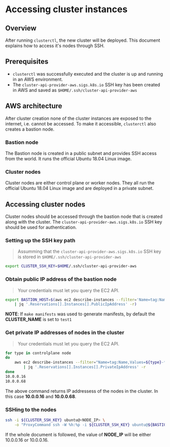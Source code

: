 # Accessing cluster instances

## Overview

After running `clusterctl`, the new cluster will be deployed. This document
explains how to access it's nodes through SSH.

## Prerequisites

* `clusterctl` was successfully executed and the cluster is up and running in
an AWS environment.
* The `cluster-api-provider-aws.sigs.k8s.io` SSH key has been created in AWS and saved
as `$HOME/.ssh/cluster-api-provider-aws`

## AWS architecture

After cluster creation none of the cluster instances are exposed to the
internet, i.e. cannot be accessed. To make it accessible, `clusterctl` also
creates a bastion node.

### Bastion node

The Bastion node is created in a public subnet and provides SSH access from the
world. It runs the official Ubuntu 18.04 Linux image.

### Cluster nodes

Cluster nodes are either control plane or worker nodes. They all run the
official Ubuntu 18.04 Linux image and are deployed in a private subnet.

## Accessing cluster nodes

Cluster nodes should be accessed through the bastion node that is created
along with the cluster. The `cluster-api-provider-aws.sigs.k8s.io` SSH key
should be used for authentication.

### Setting up the SSH key path

> Assumming that the `cluster-api-provider-aws.sigs.k8s.io` SSH key is stored in
`$HOME/.ssh/cluster-api-provider-aws`

```bash
export CLUSTER_SSH_KEY=$HOME/.ssh/cluster-api-provider-aws
```

### Obtain public IP address of the bastion node

> Your credentials must let you query the EC2 API.

```bash
export BASTION_HOST=$(aws ec2 describe-instances --filter='Name=tag:Name,Values=<CLUSTER_NAME>-bastion' \
	| jq '.Reservations[].Instances[].PublicIpAddress' -r)
```

**NOTE**: If `make manifests` was used to generate manifests, by default the
**CLUSTER_NAME** is set to `test1`

### Get private IP addresses of nodes in the cluster

> Your credentials must let you query the EC2 API.

```bash
for type in controlplane node
do
	aws ec2 describe-instances --filter="Name=tag:Name,Values=${type}-*" \
		| jq '.Reservations[].Instances[].PrivateIpAddress' -r
done
10.0.0.16
10.0.0.68
```

The above command returns IP addressess of the nodes in the cluster. In this
case **10.0.0.16** and **10.0.0.68**.

### SSHing to the nodes

```bash
ssh -i ${CLUSTER_SSH_KEY} ubuntu@<NODE_IP> \
	-o "ProxyCommand ssh -W %h:%p -i ${CLUSTER_SSH_KEY} ubuntu@${BASTION_HOST}"
```

If the whole document is followed, the value of **NODE_IP** will be either
10.0.0.16 or 10.0.0.16.
